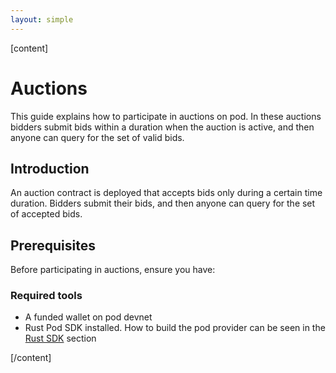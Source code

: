 ```yaml
---
layout: simple
---
```


<script>
    import {Code} from '$lib';
</script>

[content]

# Auctions

This guide explains how to participate in auctions on pod. In these auctions bidders submit bids within a duration when the auction is active, and then anyone can query for the set of valid bids.

## Introduction

An auction contract is deployed that accepts bids only during a certain time duration. Bidders submit their bids, and then anyone can query for the set of accepted bids.

## Prerequisites

Before participating in auctions, ensure you have:

### Required tools

- A funded wallet on pod devnet
- Rust Pod SDK installed. How to build the pod provider can be seen in the [Rust SDK](https://docs.pod.network/reference/rust-sdk) section

[/content]